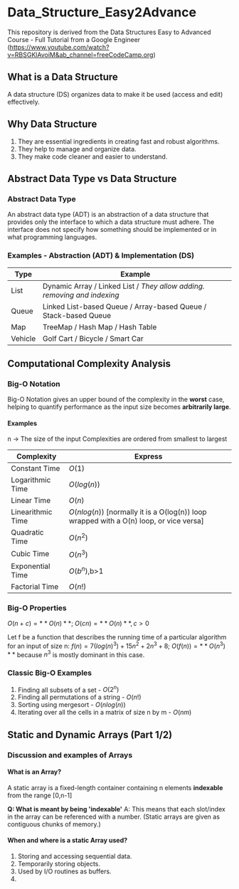 # Data_Structure_Easy2Advance

This repository is derived from the Data Structures Easy to Advanced Course - Full Tutorial from a Google Engineer (https://www.youtube.com/watch?v=RBSGKlAvoiM&ab_channel=freeCodeCamp.org)

## What is a Data Structure

A data structure (DS) organizes data to make it be used (access and edit) effectively.

## Why Data Structure

1. They are essential ingredients in creating fast and robust algorithms.
2. They help to manage and organize data.
3. They make code cleaner and easier to understand.

## Abstract Data Type vs Data Structure

### Abstract Data Type

An abstract data type (ADT) is an abstraction of a data structure that provides only the interface to which a data structure must adhere. The interface does not specify how something should be implemented or in what programming languages.

### Examples - Abstraction (ADT) & Implementation (DS)

| Type    | Example                                                                  |
|---------|--------------------------------------------------------------------------|
| List    | Dynamic Array / Linked List / *They allow adding. removing and indexing* |
| Queue   | Linked List-based Queue / Array-based Queue / Stack-based Queue          |
| Map     | TreeMap / Hash Map / Hash Table                                         |
| Vehicle | Golf Cart / Bicycle / Smart Car                                          |

## Computational Complexity Analysis

### Big-O Notation

Big-O Notation gives an upper bound of the complexity in the **worst** case, helping to quantify performance as the input size becomes **arbitrarily large**.

#### Examples

n -> The size of the input
Complexities are ordered from smallest to largest

| Complexity        | Express                                                                                |
|-------------------|----------------------------------------------------------------------------------------|
| Constant Time     | $O(1)$                                                                                 |
| Logarithmic Time  | $O(log(n))$                                                                            |
| Linear Time       | $O(n)$                                                                                 |
| Linearithmic Time | $O(nlog(n))$ [normally it is a O(log(n)) loop wrapped with a O(n) loop, or vice versa] |
| Quadratic Time    | $O(n^2)$                                                                               |
| Cubic Time        | $O(n^3)$                                                                               |
| Exponential Time  | $O(b^n)$,b>1                                                                           |
| Factorial Time    | $O(n!)$                                                                                |

### Big-O Properties

$O(n+c)=**O(n)**$; $O(cn)=**O(n)**, c>0$

Let f be a function that describes the running time of a particular algorithm for an input of size n:
$f(n)=7(log(n)^3)+15n^2+2n^3+8$; $O(f(n))=**O(n^3)**$ because $n^3$ is mostly dominant in this case.

### Classic Big-O Examples

1. Finding all subsets of a set - $O(2^n)$
2. Finding all permutations of a string - $O(n!)$
3. Sorting using mergesort - $O(nlog(n))$
4. Iterating over all the cells in a matrix of size n by m - $O(nm)$

## Static and Dynamic Arrays (Part 1/2)

### Discussion and examples of Arrays

#### What is an Array?

A static array is a fixed-length container containing n elements **indexable** from the range [0,n-1]

**Q: What is meant by being 'indexable'**
A: This means that each slot/index in the array can be referenced with a number. (Static arrays are given as contiguous chunks of memory.)

#### When and where is a static Array used?

1. Storing and accessing sequential data.
2. Temporarily storing objects.
3. Used by I/O routines as buffers.
4. 
